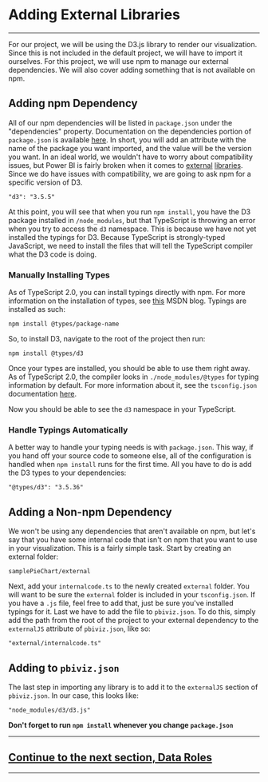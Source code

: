 



# Adding External Libraries
---
For our project, we will be using the D3.js library to render our visualization. Since this is not included in the default project, we will have to import it ourselves. For this project, we will use npm to manage our external dependencies. We will also cover adding something that is not available on npm.

## Adding npm Dependency
All of our npm dependencies will be listed in `package.json` under the "dependencies" property. Documentation on the dependencies portion of `package.json` is available [here](https://docs.npmjs.com/files/package.json#dependencies). In short, you will add an attribute with the name of the package you want imported, and the value will be the version you want. In an ideal world, we wouldn't have to worry about compatibility issues, but Power BI is fairly broken when it comes to [external](https://github.com/Microsoft/PowerBI-visuals/issues/98) [libraries](https://github.com/Microsoft/PowerBI-visuals/issues/99). Since we do have issues with compatibility, we are going to ask npm for a specific version of D3.

`"d3": "3.5.5"`

At this point, you will see that when you run `npm install`, you have the D3 package installed in `/node_modules`, but that TypeScript is throwing an error when you try to access the `d3` namespace. This is because we have not yet installed the typings for D3. Because TypeScript is strongly-typed JavaScript, we need to install the files that will tell the TypeScript compiler what the D3 code is doing.

### Manually Installing Types
As of TypeScript 2.0, you can install typings directly with npm. For more information on the installation of types, see [this](https://blogs.msdn.microsoft.com/typescript/2016/06/15/the-future-of-declaration-files/) MSDN blog. Typings are installed as such:

`npm install @types/package-name`

So, to install D3, navigate to the root of the project then run:

`npm install @types/d3`

Once your types are installed, you should be able to use them right away. As of TypeScript 2.0, the compiler looks in `./node_modules/@types` for typing information by default. For more information about it, see the `tsconfig.json` documentation [here](https://www.typescriptlang.org../handbook/tsconfig-json.html#types-typeroots-and-types).

Now you should be able to see the `d3` namespace in your TypeScript.

### Handle Typings Automatically
A better way to handle your typing needs is with `package.json`. This way, if you hand off your source code to someone else, all of the configuration is handled when `npm install` runs for the first time. All you have to do is add the D3 types to your dependencies:

`"@types/d3": "3.5.36"`

## Adding a Non-npm Dependency
We won't be using any dependencies that aren't available on npm, but let's say that you have some internal code that isn't on npm that you want to use in your visualization. This is a fairly simple task. Start by creating an external folder:

`samplePieChart/external`

Next, add your `internalcode.ts` to the newly created `external` folder. You will want to be sure the `external` folder is included in your `tsconfig.json`. If you have a `.js` file, feel free to add that, just be sure you've installed typings for it. Last we have to add the file to `pbiviz.json`. To do this, simply add the path from the root of the project to your external dependency to the `externalJS` attribute of `pbiviz.json`, like so:

`"external/internalcode.ts"`

## Adding to `pbiviz.json`
The last step in importing any library is to add it to the `externalJS` section of `pbiviz.json`. In our case, this looks like:

`"node_modules/d3/d3.js"`


**Don't forget to run `npm install` whenever you change `package.json`**

---
## **[Continue to the next section, Data Roles](../capabilities/1-DefiningDataRoles.md)**
---





